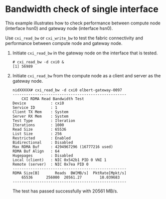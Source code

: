 # Bandwidth check of single interface

This example illustrates how to check performance between compute node (interface hsn0) and gateway node (interface hsn0).

Use `cxi_read_bw` or `cxi_write_bw` to test the fabric connectivity and performance between compute node and gateway node.

1. Initiate `cxi_read_bw` in the gateway node on the interface that is tested.

    ```screen
    # cxi_read_bw -d cxi0 &
    [1] 56989
    ```

2. Initiate `cxi_read_bw` from the compute node as a client and server as the gateway node.

    ```screen
    nidXXXXX# cxi_read_bw -d cxi0 elbert-gateway-0097
    ---------------------------------------------------
        CXI RDMA Read Bandwidth Test
    Device           : cxi0
    Service ID       : 1
    Client TX Mem    : System
    Server RX Mem    : System
    Test Type        : Iteration
    Iterations       : 1000
    Read Size        : 65536
    List Size        : 256
    Restricted       : Enabled
    Bidirectional    : Disabled
    Max RDMA Buf     : 4294967296 (16777216 used)
    RDMA Buf Align   : 64
    Hugepages        : Disabled
    Local (client)   : NIC 0x542b1 PID 0 VNI 1
    Remote (server)  : NIC 0x7ea PID 0
    ---------------------------------------------------
    RDMA Size[B]       Reads  BW[MB/s]  PktRate[Mpkt/s]
        65536      256000  20561.27        10.039683
    ---------------------------------------------------
    ```

    The test has passed successfully with 20561 MB/s.


